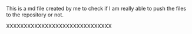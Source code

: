 This is a md file created by me to check if I am really able to push the files to the repository or not. 

XXXXXXXXXXXXXXXXXXXXXXXXXXXXXX
